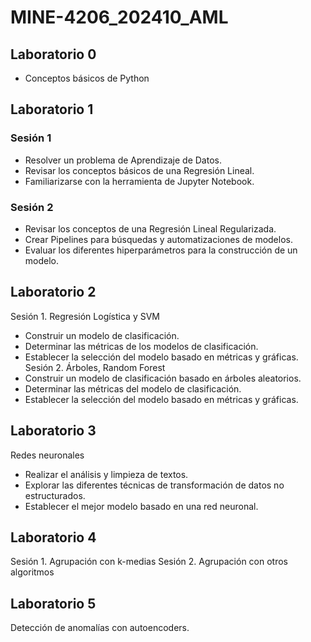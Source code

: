 # MINE-4206_202410_AML

## Laboratorio 0
* Conceptos básicos de Python

## Laboratorio 1
### Sesión 1
* Resolver un problema de Aprendizaje de Datos.
* Revisar los conceptos básicos de una Regresión Lineal.
* Familiarizarse con la herramienta de Jupyter Notebook.
### Sesión 2
* Revisar los conceptos de una Regresión Lineal Regularizada.
* Crear Pipelines para búsquedas y automatizaciones de modelos.
* Evaluar los diferentes hiperparámetros para la construcción de un modelo.

## Laboratorio 2
Sesión 1. Regresión Logística y SVM
* Construir un modelo de clasificación.
* Determinar las métricas de los modelos de clasificación.
* Establecer la selección del modelo basado en métricas y gráficas.
Sesión 2. Árboles, Random Forest
* Construir un modelo de clasificación basado en árboles aleatorios.
* Determinar las métricas del modelo de clasificación.
* Establecer la selección del modelo basado en métricas y gráficas.

## Laboratorio 3
Redes neuronales
* Realizar el análisis y limpieza de textos.
* Explorar las diferentes técnicas de transformación de datos no estructurados.
* Establecer el mejor modelo basado en una red neuronal.

## Laboratorio 4
Sesión 1. Agrupación con k-medias
Sesión 2. Agrupación con otros algoritmos

## Laboratorio 5
Detección de anomalías con autoencoders.